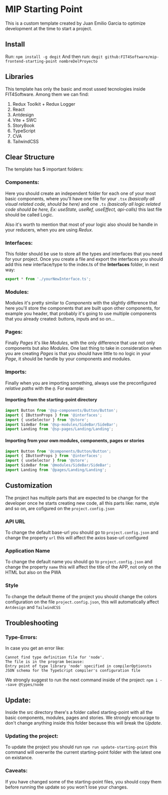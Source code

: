 # MIP Starting Point

This is a custom template created by Juan Emilio Garcia to optimize development at the time to start a project.

## Install

Run: `npm install -g degit`
And then run: `degit github:FIT4Software/mip-frontend-starting-point nombreDelProyecto`

## Libraries

This template has only the basic and most ussed tecnologies inside FIT4Software. Among them we can find:

1. Redux Toolkit + Redux Logger
2. React
3. Antdesign
4. Vite + SWC
5. StoryBook
6. TypeScript
7. CVA
8. TailwindCSS

## Clear Structure

The template has **5** important folders:

### Components:

Here you should create an independent folder for each one of your most basic components, where you'll have one file for your `.tsx` _(basically all visual related code, should be here)_ and one `.ts` _(basically all logic related code should be here, Ex: useState, useRef, useEffect, api-calls)_ this last file should be called Logic.

Also it's worth to mention that most of your logic also should be handle in your reducers, when you are using _Redux_.

### Interfaces:

This folder should be use to store all the types and interfaces that you need for your project.
Once you create a file and export the interfaces you should add this new interface/type to the index.ts of the **Interfaces** folder, in next way:

```typescript
export * from './yourNewInterface.ts';
```

### Modules:

Modules it's pretty similar to _Components_ with the slightly difference that here you'll store the components that are built upon other components, for example you header, that probably it's going to use multiple components that you already created: buttons, inputs and so on...

### Pages:

Finally _Pages_ it's like _Modules_, with the only difference that use not only components but also _Modules_. One last thing to take in consideration when you are creating _Pages_ is that you should have little to no logic in your _Page_, it should be handle by your components and modules.

### Imports:

Finally when you are importing something, always use the preconfigured _relative paths_ with the `@`. For example:

#### Importing from the starting-point directory

```typescript
import Button from '@sp-components/Button/Button';
import { IButtonProps } from '@interfaces';
import { useSelector } from '@store';
import SideBar from '@sp-modules/SideBar/SideBar';
import Landing from '@sp-pages/Landing/Landing';
```

#### Importing from your own modules, components, pages or stories

```typescript
import Button from '@components/Button/Button';
import { IButtonProps } from '@interfaces';
import { useSelector } from '@store';
import SideBar from '@modules/SideBar/SideBar';
import Landing from '@pages/Landing/Landing';
```

## Customization

The project has multiple parts that are expected to be change for the developer once he starts creating new code, all this parts like: name, style and so on, are cofigured on the `project.config.json`

### API URL

To change the default base-url you should go to `project.config.json` and change the property `url` this will affect the axios base-url configured

### Application Name

To change the default name you should go to `project.config.json` and change the property `name` this will affect the title of the APP, not only on the HTML but also on the PWA

### Style

To change the default theme of the project you should change the colors configuration on the file `project.config.json`, this will automatically affect `Antdesign` and `TailwindCSS`

## Troubleshooting

### Type-Errors:

In case you get an error like:

    Cannot find type definition file for 'node'.
    The file is in the program because:
    Entry point of type library 'node' specified in compilerOptionsts
    JSON schema for the TypeScript compiler's configuration file

We strongly suggest to run the next command inside of the project: `npm i --save @types/node`

## Update:

Inside the src directory there's a folder called starting-point with all the basic components, modules, pages and stories. We strongly encourage to don't change anything inside this folder because this will break the _Update_.

### Updating the project:

To update the project you should run `npm run update-starting-point` this command will overwrite the current starting-point folder with the latest one on existance.

### Caveats:

If you have changed some of the starting-point files, you should copy them before running the update so you won't lose your changes.
